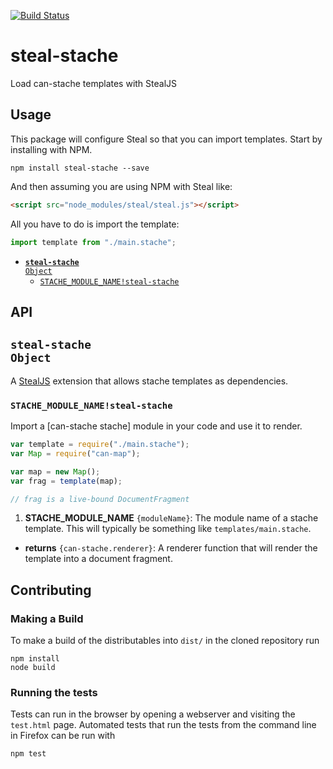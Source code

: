 [![Build Status](https://travis-ci.org/canjs/steal-stache.png?branch=master)](https://travis-ci.org/canjs/steal-stache)

# steal-stache



Load can-stache templates with StealJS

## Usage

This package will configure Steal so that you can import templates. Start by installing with NPM.

```shell
npm install steal-stache --save
```

And then assuming you are using NPM with Steal like:

```html
<script src="node_modules/steal/steal.js"></script>
```

All you have to do is import the template:

```js
import template from "./main.stache";
```


- <code>[__steal-stache__ Object](#steal-stache-object)</code>
  - <code>[STACHE_MODULE_NAME!steal-stache](#stache_module_namesteal-stache)</code>

## API


## <code>__steal-stache__ Object</code>

A [StealJS](http://stealjs.com) extension that allows stache templates as dependencies.


### <code>STACHE_MODULE_NAME!steal-stache</code>


Import a [can-stache stache] module in your code and use it to render.

```js
var template = require("./main.stache");
var Map = require("can-map");

var map = new Map();
var frag = template(map);

// frag is a live-bound DocumentFragment
```


1. __STACHE_MODULE_NAME__ <code>{moduleName}</code>:
  The module name of a stache template. This
  will typically be something like `templates/main.stache`.


- __returns__ <code>{can-stache.renderer}</code>:
  A renderer function that will render the template into a document fragment.

## Contributing

### Making a Build

To make a build of the distributables into `dist/` in the cloned repository run

```
npm install
node build
```

### Running the tests

Tests can run in the browser by opening a webserver and visiting the `test.html` page.
Automated tests that run the tests from the command line in Firefox can be run with

```
npm test
```

